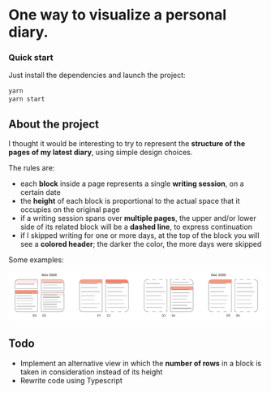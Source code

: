 # One way to visualize a personal diary.

### Quick start

Just install the dependencies and launch the project:

```
yarn
yarn start
```

## About the project

I thought it would be interesting to try to represent the **structure of the pages of my latest diary**, using simple design choices.

The rules are:

* each <strong>block</strong> inside a page represents a single <strong>writing session</strong>, on a certain date
* the <strong>height</strong> of each block is proportional to the actual space that it occupies on the original page
* if a writing session spans over <strong>multiple pages</strong>, the upper and/or lower side of its related block will be a <strong>dashed line</strong>, to express continuation
* if I skipped writing for one or more days, at the top of the block you will see a <strong>colored header</strong>; the darker the color, the more days were skipped

Some examples:

![alt text](public/diary/example_gh.png)

## Todo

* Implement an alternative view in which the **number of rows** in a block is taken in consideration instead of its height
* Rewrite code using Typescript

